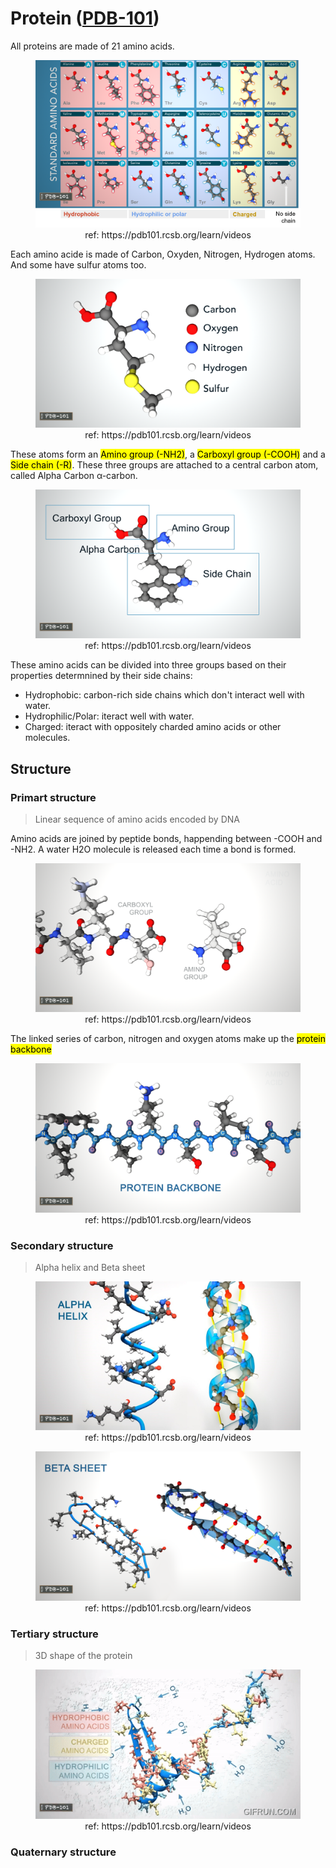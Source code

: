 # Protein ([PDB-101](https://pdb101.rcsb.org/learn/videos))

All proteins are made of 21 amino acids.
<center>
  <figure>
    <img src="./img/PROTEIN1.png" alt=" " >
    <figcaption>ref: https://pdb101.rcsb.org/learn/videos </figcaption>
  </figure>
</center>

Each amino acide is made of Carbon, Oxyden, Nitrogen, Hydrogen atoms. And some have sulfur atoms too.

<center>
  <figure>
    <img src="./img/protein2.png" alt=" " >
    <figcaption>ref: https://pdb101.rcsb.org/learn/videos </figcaption>
  </figure>
</center>
These atoms form an <mark>Amino group (-NH2)</mark>, a <mark>Carboxyl group (-COOH)</mark> and a <mark>Side chain (-R)</mark>. These three groups are attached to a central carbon atom, called Alpha Carbon α-carbon.
<center>
  <figure>
    <img src="./img/protein3.png" alt=" " >
    <figcaption>ref: https://pdb101.rcsb.org/learn/videos </figcaption>
  </figure>
</center>

These amino acids can be divided into three groups based on their properties determnined by their side chains:
- Hydrophobic: carbon-rich side chains which don't interact well with water.
- Hydrophilic/Polar: iteract well with water.
- Charged: iteract with oppositely charded amino acids or other molecules.

## Structure

### Primart structure
> Linear sequence of amino acids encoded by DNA

Amino acids are joined by peptide bonds, happending between -COOH and -NH2. A water H2O molecule is released each time a bond is formed.
<center>
  <figure>
    <img src="./img/protein4.png" alt=" " >
    <figcaption>ref: https://pdb101.rcsb.org/learn/videos </figcaption>
  </figure>
</center>

The linked series of carbon, nitrogen and oxygen atoms make up the <mark>protein backbone</mark>

<center>
  <figure>
    <img src="./img/protein5.png" alt=" " >
    <figcaption>ref: https://pdb101.rcsb.org/learn/videos </figcaption>
  </figure>
</center>

### Secondary structure
> Alpha helix and Beta sheet

<center>
  <figure>
    <img src="./img/protein6.jpg" alt=" " >
    <figcaption>ref: https://pdb101.rcsb.org/learn/videos </figcaption>
  </figure>
</center>

<center>
  <figure>
    <img src="./img/protein7.png" alt=" " >
    <figcaption>ref: https://pdb101.rcsb.org/learn/videos </figcaption>
  </figure>
</center>

### Tertiary structure
> 3D shape of the protein

<center>
  <figure>
    <img src="./img/What_is_a_Protein_from_PDB101.gif" alt=" " >
    <figcaption>ref: https://pdb101.rcsb.org/learn/videos </figcaption>
  </figure>
</center>

### Quaternary structure
> 
